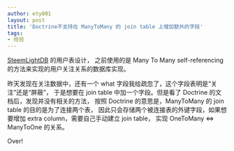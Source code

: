 ```yaml
---
author: ety001
layout: post
title: 'Doctrine不支持在 ManyToMany 的 join table 上增加额外的字段'
tags:
- 经验
---
```


[SteemLightDB](https://github.com/ety001/steem-lightdb) 的用户表设计，
之前使用的是 Many To Many self-referencing 的方法来实现的用户关注关系的数据库实现。

昨天发现在关注数据中，还有一个 what 字段我给疏忽了，这个字段表明是“关注”还是“屏蔽”，
于是想要在 join table 中加一个字段。但是看了 Doctrine 的文档后，发现并没有相关的方法，
按照 Doctrine 的意思是，ManyToMany 的 join table 的目的是为了连接两个表，
因此只会存储两个被连接表的外键字段，如果想要增加 extra column，需要自己手动建立 join table，
实现 OneToMany <=> ManyToOne 的关系。

Over!